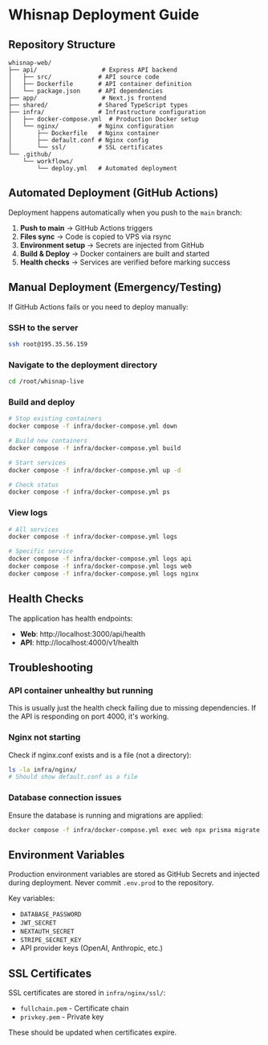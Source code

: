 # Whisnap Deployment Guide

## Repository Structure

```
whisnap-web/
├── api/                  # Express API backend
│   ├── src/             # API source code
│   ├── Dockerfile       # API container definition
│   └── package.json     # API dependencies
├── app/                  # Next.js frontend
├── shared/              # Shared TypeScript types
├── infra/               # Infrastructure configuration
│   ├── docker-compose.yml  # Production Docker setup
│   └── nginx/           # Nginx configuration
│       ├── Dockerfile   # Nginx container
│       ├── default.conf # Nginx config
│       └── ssl/         # SSL certificates
└── .github/
    └── workflows/
        └── deploy.yml   # Automated deployment

```

## Automated Deployment (GitHub Actions)

Deployment happens automatically when you push to the `main` branch:

1. **Push to main** → GitHub Actions triggers
2. **Files sync** → Code is copied to VPS via rsync
3. **Environment setup** → Secrets are injected from GitHub
4. **Build & Deploy** → Docker containers are built and started
5. **Health checks** → Services are verified before marking success

## Manual Deployment (Emergency/Testing)

If GitHub Actions fails or you need to deploy manually:

### SSH to the server
```bash
ssh root@195.35.56.159
```

### Navigate to the deployment directory
```bash
cd /root/whisnap-live
```

### Build and deploy
```bash
# Stop existing containers
docker compose -f infra/docker-compose.yml down

# Build new containers
docker compose -f infra/docker-compose.yml build

# Start services
docker compose -f infra/docker-compose.yml up -d

# Check status
docker compose -f infra/docker-compose.yml ps
```

### View logs
```bash
# All services
docker compose -f infra/docker-compose.yml logs

# Specific service
docker compose -f infra/docker-compose.yml logs api
docker compose -f infra/docker-compose.yml logs web
docker compose -f infra/docker-compose.yml logs nginx
```

## Health Checks

The application has health endpoints:
- **Web**: http://localhost:3000/api/health
- **API**: http://localhost:4000/v1/health

## Troubleshooting

### API container unhealthy but running
This is usually just the health check failing due to missing dependencies. If the API is responding on port 4000, it's working.

### Nginx not starting
Check if nginx.conf exists and is a file (not a directory):
```bash
ls -la infra/nginx/
# Should show default.conf as a file
```

### Database connection issues
Ensure the database is running and migrations are applied:
```bash
docker compose -f infra/docker-compose.yml exec web npx prisma migrate deploy
```

## Environment Variables

Production environment variables are stored as GitHub Secrets and injected during deployment. Never commit `.env.prod` to the repository.

Key variables:
- `DATABASE_PASSWORD`
- `JWT_SECRET`
- `NEXTAUTH_SECRET`
- `STRIPE_SECRET_KEY`
- API provider keys (OpenAI, Anthropic, etc.)

## SSL Certificates

SSL certificates are stored in `infra/nginx/ssl/`:
- `fullchain.pem` - Certificate chain
- `privkey.pem` - Private key

These should be updated when certificates expire.
